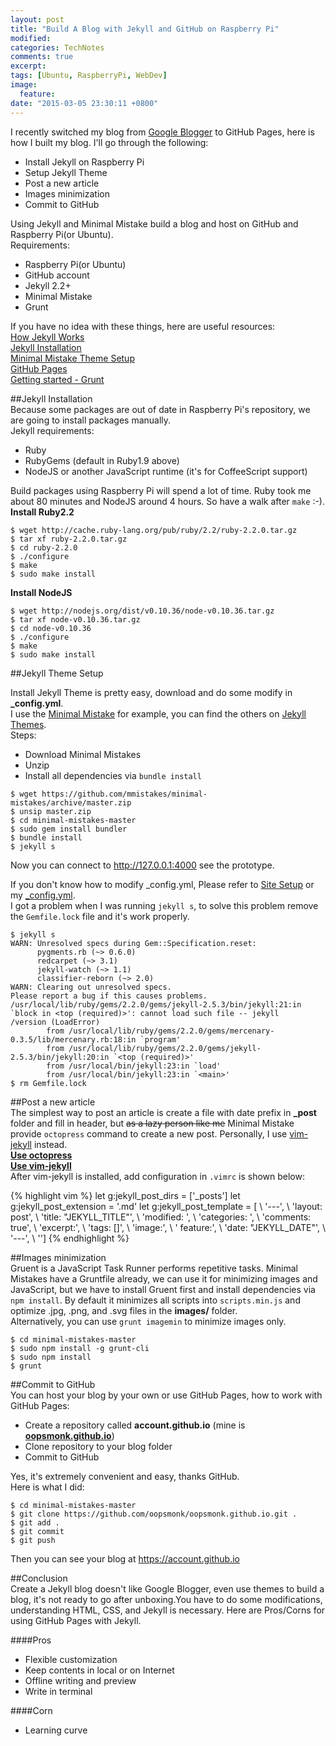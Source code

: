 ```yaml
---
layout: post
title: "Build A Blog with Jekyll and GitHub on Raspberry Pi"
modified: 
categories: TechNotes 
comments: true
excerpt:
tags: [Ubuntu, RaspberryPi, WebDev]
image:
  feature:
date: "2015-03-05 23:30:11 +0800"
---
```


I recently switched my blog from [Google Blogger](http://oopsmonk.blogspot.tw/) to GitHub Pages, here is how I built my blog. I'll go through the following:  

* Install Jekyll on Raspberry Pi  
* Setup Jekyll Theme  
* Post a new article  
* Images minimization
* Commit to GitHub  

Using Jekyll and Minimal Mistake build a blog and host on GitHub and Raspberry Pi(or Ubuntu).  
Requirements: 

* Raspberry Pi(or Ubuntu)  
* GitHub account  
* Jekyll 2.2+  
* Minimal Mistake 
* Grunt

If you have no idea with these things, here are useful resources:  
[How Jekyll Works](http://jekyllbootstrap.com/lessons/jekyll-introduction.html)  
[Jekyll Installation](http://jekyllrb.com/docs/installation/)  
[Minimal Mistake Theme Setup](http://mmistakes.github.io/minimal-mistakes/theme-setup/)  
[GitHub Pages](https://pages.github.com/)  
[Getting started - Grunt](http://gruntjs.com/getting-started)  

##Jekyll Installation  
Because some packages are out of date in Raspberry Pi's repository, we are going to install packages manually.  
Jekyll requirements:  

* Ruby  
* RubyGems (default in Ruby1.9 above)  
* NodeJS or another JavaScript runtime (it's for CoffeeScript support)  

Build packages using Raspberry Pi will spend a lot of time. Ruby took me about 80 minutes and NodeJS around 4 hours. So have a walk after `make` :-).  
__Install Ruby2.2__   

```
$ wget http://cache.ruby-lang.org/pub/ruby/2.2/ruby-2.2.0.tar.gz
$ tar xf ruby-2.2.0.tar.gz
$ cd ruby-2.2.0
$ ./configure 
$ make
$ sudo make install
```  

__Install NodeJS__  

```
$ wget http://nodejs.org/dist/v0.10.36/node-v0.10.36.tar.gz
$ tar xf node-v0.10.36.tar.gz
$ cd node-v0.10.36
$ ./configure 
$ make
$ sudo make install
```

##Jekyll Theme Setup  

Install Jekyll Theme is pretty easy, download and do some modify in __\_config.yml__.  
I use the [Minimal Mistake](https://mmistakes.github.io/minimal-mistakes/) for example, you can find the others on [Jekyll Themes](http://jekyllthemes.org/).  
Steps: 

* Download Minimal Mistakes
* Unzip
* Install all dependencies via `bundle install`

```
$ wget https://github.com/mmistakes/minimal-mistakes/archive/master.zip
$ unsip master.zip
$ cd minimal-mistakes-master
$ sudo gem install bundler
$ bundle install
$ jekyll s
```

Now you can connect to http://127.0.0.1:4000 see the prototype.  

If you don't know how to modify \_config.yml, Please refer to [Site Setup](https://mmistakes.github.io/minimal-mistakes/theme-setup/#site-setup) or my [\_config.yml](https://github.com/oopsmonk/oopsmonk.github.io/blob/master/_config.yml).  
I got a problem when I was running `jekyll s`, to solve this problem remove the `Gemfile.lock` file and it's work properly.  
 
```
$ jekyll s                                                             
WARN: Unresolved specs during Gem::Specification.reset:
      pygments.rb (~> 0.6.0)
      redcarpet (~> 3.1)
      jekyll-watch (~> 1.1)
      classifier-reborn (~> 2.0)
WARN: Clearing out unresolved specs.
Please report a bug if this causes problems.
/usr/local/lib/ruby/gems/2.2.0/gems/jekyll-2.5.3/bin/jekyll:21:in `block in <top (required)>': cannot load such file -- jekyll
/version (LoadError)
        from /usr/local/lib/ruby/gems/2.2.0/gems/mercenary-0.3.5/lib/mercenary.rb:18:in `program'
        from /usr/local/lib/ruby/gems/2.2.0/gems/jekyll-2.5.3/bin/jekyll:20:in `<top (required)>'
        from /usr/local/bin/jekyll:23:in `load'
        from /usr/local/bin/jekyll:23:in `<main>'
$ rm Gemfile.lock 
```

##Post a new article  
The simplest way to post an article is create a file with date prefix in **\_post** folder and fill in header, but ~~as a lazy person like me~~ Minimal Mistake provide `octopress` command to create a new post. Personally, I use [vim-jekyll](https://github.com/parkr/vim-jekyll) instead.  
__[Use octopress](https://mmistakes.github.io/minimal-mistakes/theme-setup/#new-post)__  
__[Use vim-jekyll](https://github.com/parkr/vim-jekyll)__  
After vim-jekyll is installed, add configuration in `.vimrc` is shown below:  

{% highlight vim %}
let g:jekyll_post_dirs = ['_posts']
let g:jekyll_post_extension = '.md'
let g:jekyll_post_template = [
\ '---',
\ 'layout: post',
\ 'title: "JEKYLL_TITLE"',
\ 'modified: ',
\ 'categories: ',
\ 'comments: true',
\ 'excerpt:',
\ 'tags: []',
\ 'image:',
\ '  feature:',
\ 'date: "JEKYLL_DATE"',
\ '---',
\ '']
{% endhighlight %}    

##Images minimization  
Gruent is a JavaScript Task Runner performs repetitive tasks. Minimal Mistakes have a Gruntfile already, we can use it for minimizing images and JavaScript, but we have to install Gruent first and install dependencies via `npm install`. By default it minimizes all scripts into `scripts.min.js` and optimize .jpg, .png, and .svg files in the **images/** folder.  
Alternatively, you can use `grunt imagemin` to minimize images only.

```
$ cd minimal-mistakes-master 
$ sudo npm install -g grunt-cli
$ sudo npm install
$ grunt 
```

##Commit to GitHub  
You can host your blog by your own or use GitHub Pages, how to work with GitHub Pages:  

* Create a repository called __account.github.io__ (mine is __[oopsmonk.github.io](https://github.com/oopsmonk/oopsmonk.github.io)__)  
* Clone repository to your blog folder  
* Commit to GitHub

Yes, it's extremely convenient and easy, thanks GitHub.  
Here is what I did:  

```
$ cd minimal-mistakes-master
$ git clone https://github.com/oopsmonk/oopsmonk.github.io.git .
$ git add .
$ git commit
$ git push
```

Then you can see your blog at https://account.github.io

##Conclusion  
Create a Jekyll blog doesn't like Google Blogger, even use themes to build a blog, it's not ready to go after unboxing.You have to do some modifications, understanding HTML, CSS, and Jekyll is necessary. Here are Pros/Corns for using GitHub Pages with Jekyll.  

####Pros  
* Flexible customization  
* Keep contents in local or on Internet  
* Offline writing and preview  
* Write in terminal  
     
####Corn  
* Learning curve  

